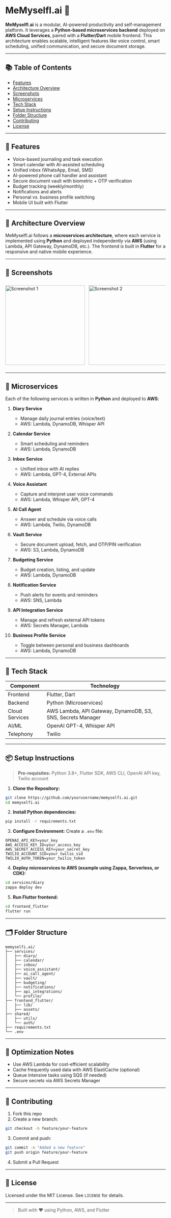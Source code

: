 
# MeMyselfI.ai 🧠

**MeMyselfI.ai** is a modular, AI-powered productivity and self-management platform. It leverages a **Python-based microservices backend** deployed on **AWS Cloud Services**, paired with a **Flutter/Dart** mobile frontend. This architecture enables scalable, intelligent features like voice control, smart scheduling, unified communication, and secure document storage.

---

## 📚 Table of Contents

- [Features](#features)
- [Architecture Overview](#architecture-overview)
- [Screenshots](#screenshots)
- [Microservices](#microservices)
- [Tech Stack](#tech-stack)
- [Setup Instructions](#setup-instructions)
- [Folder Structure](#folder-structure)
- [Contributing](#contributing)
- [License](#license)

---

## 🚀 Features

- Voice-based journaling and task execution
- Smart calendar with AI-assisted scheduling
- Unified inbox (WhatsApp, Email, SMS)
- AI-powered phone call handler and assistant
- Secure document vault with biometric + OTP verification
- Budget tracking (weekly/monthly)
- Notifications and alerts
- Personal vs. business profile switching
- Mobile UI built with Flutter

---

## 🧩 Architecture Overview

MeMyselfI.ai follows a **microservices architecture**, where each service is implemented using **Python** and deployed independently via **AWS** (using Lambda, API Gateway, DynamoDB, etc.). The frontend is built in **Flutter** for a responsive and native mobile experience.

---

## 📸 Screenshots

<div style="display: flex; overflow-x: auto; gap: 12px; padding: 10px 0;">
  <img src="https://github.com/AbdullahRafiq463/me_myselfi_ai/blob/presentation/dashboard1.jpg" alt="Screenshot 1" width="250" />
  <img src="https://github.com/AbdullahRafiq463/me_myselfi_ai/blob/presentation/dashboard2.jpg" alt="Screenshot 2" width="250" />
  <img src="https://github.com/AbdullahRafiq463/me_myselfi_ai/blob/presentation/unified%20inbox.jpg" alt="Screenshot 3" width="250" />
  <img src="https://github.com/AbdullahRafiq463/me_myselfi_ai/blob/presentation/diary.jpg" alt="Screenshot 4" width="250" />
  <img src="https://github.com/AbdullahRafiq463/me_myselfi_ai/blob/presentation/vault.jpg" alt="Screenshot 5" width="250" />
  <img src="https://github.com/AbdullahRafiq463/me_myselfi_ai/blob/presentation/vault.jpg" alt="Screenshot 6" width="250" />
  <img src="https://github.com/AbdullahRafiq463/me_myselfi_ai/blob/presentation/calendar.jpg" alt="Screenshot 7" width="250" />
</div>


---

## 🔧 Microservices

Each of the following services is written in **Python** and deployed to **AWS**:

1. **Diary Service**
   - Manage daily journal entries (voice/text)
   - AWS: Lambda, DynamoDB, Whisper API

2. **Calendar Service**
   - Smart scheduling and reminders
   - AWS: Lambda, DynamoDB

3. **Inbox Service**
   - Unified inbox with AI replies
   - AWS: Lambda, GPT-4, External APIs

4. **Voice Assistant**
   - Capture and interpret user voice commands
   - AWS: Lambda, Whisper API, GPT-4

5. **AI Call Agent**
   - Answer and schedule via voice calls
   - AWS: Lambda, Twilio, DynamoDB

6. **Vault Service**
   - Secure document upload, fetch, and OTP/PIN verification
   - AWS: S3, Lambda, DynamoDB

7. **Budgeting Service**
   - Budget creation, listing, and update
   - AWS: Lambda, DynamoDB

8. **Notification Service**
   - Push alerts for events and reminders
   - AWS: SNS, Lambda

9. **API Integration Service**
   - Manage and refresh external API tokens
   - AWS: Secrets Manager, Lambda

10. **Business Profile Service**
    - Toggle between personal and business dashboards
    - AWS: Lambda, DynamoDB

---

## 🧠 Tech Stack

| Component      | Technology                             |
|----------------|-----------------------------------------|
| Frontend       | Flutter, Dart                           |
| Backend        | Python (Microservices)                  |
| Cloud Services | AWS Lambda, API Gateway, DynamoDB, S3, SNS, Secrets Manager |
| AI/ML          | OpenAI GPT-4, Whisper API               |
| Telephony      | Twilio                                  |

---

## 📦 Setup Instructions

> **Pre-requisites:** Python 3.8+, Flutter SDK, AWS CLI, OpenAI API key, Twilio account

1. **Clone the Repository:**
```bash
git clone https://github.com/yourusername/memyselfi.ai.git
cd memyselfi.ai
```

2. **Install Python dependencies:**
```bash
pip install -r requirements.txt
```

3. **Configure Environment:**
Create a `.env` file:
```
OPENAI_API_KEY=your_key
AWS_ACCESS_KEY_ID=your_access_key
AWS_SECRET_ACCESS_KEY=your_secret_key
TWILIO_ACCOUNT_SID=your_twilio_sid
TWILIO_AUTH_TOKEN=your_twilio_token
```

4. **Deploy microservices to AWS (example using Zappa, Serverless, or CDK):**
```bash
cd services/diary
zappa deploy dev
```

5. **Run Flutter frontend:**
```bash
cd frontend_flutter
flutter run
```

---

## 🗂 Folder Structure

```
memyselfi.ai/
├── services/
│   ├── diary/
│   ├── calendar/
│   ├── inbox/
│   ├── voice_assistant/
│   ├── ai_call_agent/
│   ├── vault/
│   ├── budgeting/
│   ├── notifications/
│   ├── api_integrations/
│   └── profile/
├── frontend_flutter/
│   ├── lib/
│   ├── assets/
├── shared/
│   ├── utils/
│   └── auth/
├── requirements.txt
└── .env
```

---

## 📢 Optimization Notes

- Use AWS Lambda for cost-efficient scalability
- Cache frequently used data with AWS ElastiCache (optional)
- Queue intensive tasks using SQS (if needed)
- Secure secrets via AWS Secrets Manager

---

## 🤝 Contributing

1. Fork this repo
2. Create a new branch:
```bash
git checkout -b feature/your-feature
```
3. Commit and push:
```bash
git commit -m "Added a new feature"
git push origin feature/your-feature
```
4. Submit a Pull Request

---

## 📄 License

Licensed under the MIT License. See `LICENSE` for details.

---

> Built with ❤️ using Python, AWS, and Flutter
